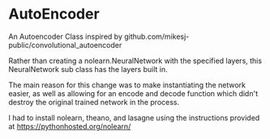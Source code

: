 # AutoEncoder
An Autoencoder Class inspired by github.com/mikesj-public/convolutional_autoencoder

Rather than creating a nolearn.NeuralNetwork with the specified layers, this NeuralNetwork sub class has the layers built in.

The main reason for this change was to make instantiating the network easier, as well as allowing for an encode and decode function which didn't destroy the original trained network in the process.

I had to install nolearn, theano, and lasagne using the instructions provided at https://pythonhosted.org/nolearn/
